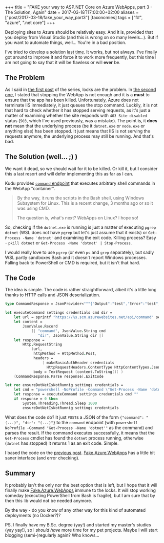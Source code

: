 +++
title = "FAKE your way to ASP.NET Core on Azure WebApps, part 3 - The Solution, Again"
date = 2017-03-18T17:00:00+02:00
aliases = ["post/2017-03-18/fake_your_way_part3"]
[taxonomies]
tags = ["f#", "azure", ".net core"]
+++

Deploying sites to Azure should be relatively easy. And it is, provided that you deploy from Visual Studio (and this is wrong on so many levels...). But if you want to automate things, well... You're in a bad position.

I've tried to develop a solution [last time]. It works, but not always. I've finally got around to improve it and force it to work more frequently, but this time I am not going to say that it will be flawless or will **ever** be.

<!-- more -->

## The Problem

As I said in [the first post] of the series, locks are the problem. In [the second one], I stated that stopping the WebApp is not enough and it is a **must** to ensure that the app has been killed. Unfortunately, Azure does not terminate IIS immediately, it just queues the stop command. Luckily, it is not that hard to check whether it has stopped serving requests, as it's just a matter of examining whether the site responds with `403 Site disabled` status (`503`, which I've used previously, was a mistake). The point is, it **does not** mean that the underlying process (be it `dotnet.exe` or `node.exe` or anything else) has been stopped. It just means that IIS is not serving the requests anymore, the underlying process may still be running. And that's bad.

## The Solution (well... ;) )

We want it dead, so we should wait for it to be killed. Or kill it, but I consider this a last resort and will defer implementing this as far as I can.

Kudu provides [`command` endpoint] that executes arbitrary shell commands in the WebApp "container".

>
> By the way, it runs the scripts in the Bash shell, using Windows Subsystem for Linux. This is a recent change, 3 months ago or so it was using CMD.
> 
> The question is, what's next? WebApps on Linux? I hope so!
>

So, checking if the `dotnet.exe` is running is just a matter of executing `pgrep dotnet` (WSL does not have `pgrep` but let's just assume that it exists) or `Get-Process -Name 'dotnet'` and examining the exit code. Killing process? Easy - `pkill dotnet` or `Get-Process -Name 'dotnet' | Stop-Process`.

I would really love to use `pgrep` (or even `ps` and `grep` separately), but sadly WSL partly sandboxes Bash and it doesn't report Windows processes. Falling back to PowerShell or CMD is required, but it isn't that hard.

## The Code

The idea is simple. The code is rather straightforward, albeit it's a little long thanks to HTTP calls and JSON deserialization.

```fsharp
type CommandResponse = JsonProvider<"""{"Output":"test","Error":"test","ExitCode":0}""">

let executeCommand settings credentials cmd dir =
    let url = sprintf "https://%s.scm.azurewebsites.net/api/command" settings.WebAppName
    let content =
        JsonValue.Record
            [| "command", JsonValue.String cmd
               "dir", JsonValue.String dir |]
    let response = 
        Http.RequestString
            (url,
             httpMethod = HttpMethod.Post,
             headers =
                 [ makeBasicAuthHeader credentials
                   HttpRequestHeaders.ContentType HttpContentTypes.Json ],
             body = TextRequest (content.ToString()) )
    (CommandResponse.Parse response).ExitCode

let rec ensureDotNetIsNotRunnig settings credentials =
    let cmd = "powershell -NoProfile -Command \"Get-Process -Name 'dotnet'\""
    let response = executeCommand settings credentials cmd ""
    if response = 0 then
        System.Threading.Thread.Sleep 1000
        ensureDotNetIsNotRunnig settings credentials
```

What does the code do? It just `POST`s a JSON of the form `{"command": "(...)", "dir": "(...)"}` to the `command` endpoint (with `powershell -NoProfile -Command "Get-Process -Name 'dotnet'"` as the command) and parses the result. If the command executes successfully, it means that the `Get-Process` cmdlet has found the `dotnet` process running, otherwise (`dotnet` has stopped) it returns 1 as an exit code. Simple.

I based the code on the [previous post]. [Fake.Azure.WebApps] has a little bit saner interface (and error checking).

## Summary

It probably isn't the only nor the best option that is left, but I hope that it will finally make [Fake.Azure.WebApps] immune to the locks. It will stop working someday (executing PowerShell from Bash is fragile), but I am sure that by then this lib would not be needed anymore.

By the way - do you know of any other way for this kind of automated deployments (no Docker?)?

PS. I finally have my B.Sc. degree (yay!) and started my master's studies (yay yay!), so I _should have_ more time for my pet projects. Maybe I will start blogging (semi-)regularly again? Who knows...

[last time]: https://www.codinginfinity.me/post/2016-08-29/fake_your_way_part2 (Fake your way to ASP.NET Core on Azure WebApps, part 2 - The Solution)
[the first post]: https://www.codinginfinity.me/post/2016-08-19/fake_your_way_part1 (FAKE your way to ASP.NET Core on Azure WebApps, part 1 - The Problem)
[the second one]: https://www.codinginfinity.me/post/2016-08-29/fake_your_way_part2 (Fake your way to ASP.NET Core on Azure WebApps, part 2 - The Solution)
[previous post]: https://www.codinginfinity.me/post/2016-08-29/fake_your_way_part2 (Fake your way to ASP.NET Core on Azure WebApps, part 2 - The Solution)
[`command` endpoint]: https://github.com/projectkudu/kudu/wiki/REST-API#command (Kudu's command endpoint documentation)
[Fake.Azure.WebApps]: https://github.com/jakubfijalkowski/Fake.Azure.WebApps/ (FAKE extension described in this post)
